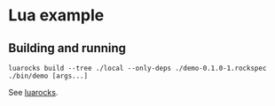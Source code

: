 # Lua example

## Building and running

```shell
luarocks build --tree ./local --only-deps ./demo-0.1.0-1.rockspec
./bin/demo [args...]
```

See [luarocks].

[luarocks]: https://luarocks.org
